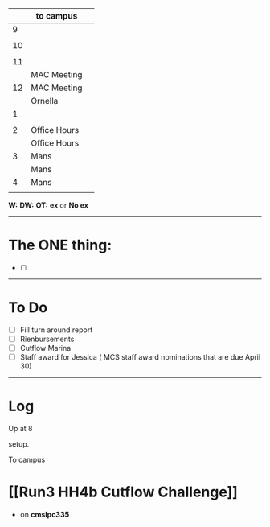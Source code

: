 
|     | to campus    |     |
| --- | ------------ | --- |
| 9   |              |     |
|     |              |     |
| 10  |              |     |
|     |              |     |
| 11  |              |     |
|     | MAC Meeting  |     |
| 12  | MAC Meeting  |     |
|     | Ornella      |     |
| 1   |              |     |
|     |              |     |
| 2   | Office Hours |     |
|     | Office Hours |     |
| 3   | Mans         |     |
|     | Mans         |     |
| 4   | Mans         |     |
|     |              |     |

**W:**
**DW:**
**OT:**
**ex** or **No ex**

---
# The ONE thing: 
- [ ] 

---
# To Do

- [ ] Fill turn around report
- [ ] Rienbursements 
- [ ] Cutflow Marina
- [ ] Staff award for Jessica ( MCS staff award nominations that are due April 30)

---

# Log

Up at 8 

setup. 

To campus


# [[Run3 HH4b Cutflow Challenge]]
- on **cmslpc335**
